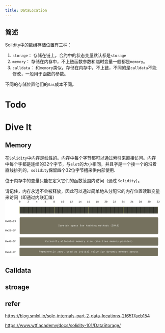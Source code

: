 ```yaml
---
title: DataLocation
---
```


## 简述

Solidity中的数组存储位置有三种：
1. `storage`： 存储在链上，合约中的状态变量默认都是`storage`
2. `memory`： 存储在内存中，不上链函数参数和临时变量一般都是`memory`。
3. `calldata`： 和`memory`类似，存储在内存中，不上链，不同的是`calldata`不能修改，一般用于函数的参数。

不同的存储位置他们的`Gas`成本不同。

# Todo
# Dive It

## Memory

在`Solidity`中内存是线性的。内存中每个字节都可以通过索引来直接访问。内存中每个字都是连续的32个字节，与`slot`的大小相同，并且字是一个接一个的沿着直线排列的，`solidity`保留四个32位字节槽来供内部使用.

位于内存中的变量只能在定义它们的函数范围内访问（通过 `Solidity`）。

请记住，内存永远不会被释放，因此可以通过简单地从分配它的内存位置读取变量来访问（即通过内联汇编）
![alt text](image.png)

## Calldata

## stroage

## refer
https://blog.smlxl.io/solc-internals-part-2-data-locations-2f6517aeb154

https://www.wtf.academy/docs/solidity-101/DataStorage/